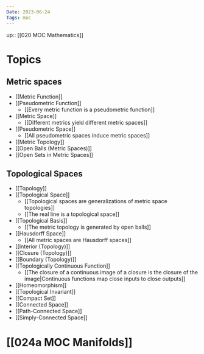 ```yaml
---
Date: 2023-06-24
Tags: moc
---
```

up:: [[020 MOC Mathematics]] 

# Topics
## Metric spaces
- [[Metric Function]]
- [[Pseudometric Function]]
	- [[Every metric function is a pseudometric function]]
- [[Metric Space]]
	- [[Different metrics yield different metric spaces]]
- [[Pseudometric Space]]
	- [[All pseudometric spaces induce metric spaces]]
- [[Metric Topology]]
- [[Open Balls (Metric Spaces)]]
- [[Open Sets in Metric Spaces]]

## Topological Spaces
- [[Topology]]
- [[Topological Space]]
	- [[Topological spaces are generalizations of metric space topologies]]
	- [[The real line is a topological space]]
- [[Topological Basis]]
	- [[The metric topology is generated by open balls]]
- [[Hausdorff Space]]
	- [[All metric spaces are Hausdorff spaces]]
- [[Interior (Topology)]]
- [[Closure (Topology)]]
- [[Boundary (Topology)]]
- [[Topologically Continuous Function]]
	- [[The closure of a continuous image of a closure is the closure of the image|Continuous functions map close inputs to close outputs]]
- [[Homeomorphism]]
- [[Topological Invariant]]
- [[Compact Set]]
- [[Connected Space]]
- [[Path-Connected Space]]
- [[Simply-Connected Space]]

# [[024a MOC Manifolds]]
